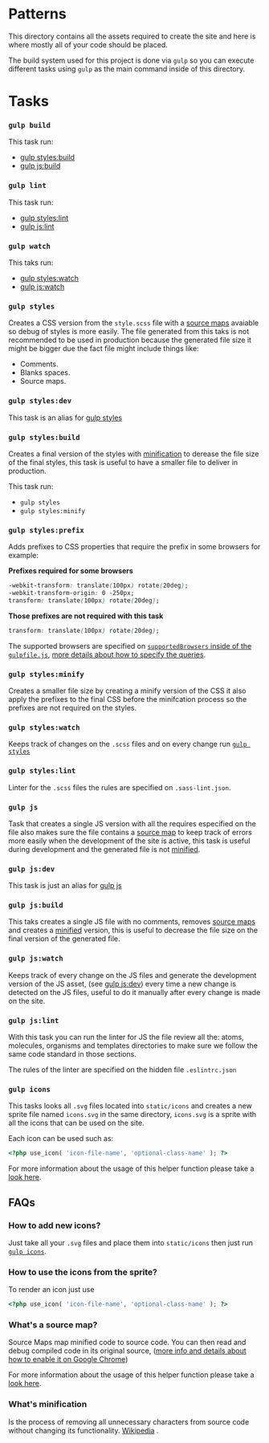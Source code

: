# Patterns

This directory contains all the assets required to create the site and here
is where mostly all of your code should be placed.  

The build system used for this project is done via `gulp` so you can execute
different tasks using `gulp` as the main command inside of this directory.

# Tasks

### `gulp build`

This task run: 

- [gulp styles:build](#gulp-stylesbuild)
- [gulp js:build](#gulp-jsbuild)

### `gulp lint`

This task run: 

- [gulp styles:lint](#gulp-styleslint) 
- [gulp js:lint](#gulp-jslint)

### `gulp watch`

This taks run: 

- [gulp styles:watch](#gulp-styleswatch) 
- [gulp js:watch](#gulp-jswatch)

### `gulp styles`

Creates a CSS version from the  `style.scss` file with a [source maps](#whats-a-source-map) 
avaiable so debug of styles is more easily. The file generated from this taks is not recommended to
be used in production because the generated file size it might be bigger due the fact file might
include things like: 

- Comments.
- Blanks spaces.
- Source maps.

### `gulp styles:dev`

This task is an alias for [gulp styles](#gulp-styles)

### `gulp styles:build`

Creates a final version of the styles with [minification](#whats-minification) to derease 
the file size of the final styles, this task is useful to have a smaller file to 
deliver in production.

This task run:

- `gulp styles`
- `gulp styles:minify`

### `gulp styles:prefix`

Adds prefixes to CSS properties that require the prefix in some browsers for example:

**Prefixes required for some browsers**

```css
-webkit-transform: translate(100px) rotate(20deg);
-webkit-transform-origin: 0 -250px;
transform: translate(100px) rotate(20deg);
```

**Those prefixes are not required with this task**

```css
transform: translate(100px) rotate(20deg);
```

The supported browsers are specified on [`supportedBrowsers` inside of the `gulpfile.js`](https://github.com/moxie-lean/lean-theme/blob/markup/patterns/gulpfile.js#L53), [more
details about how to specify the queries](https://github.com/ai/browserslist#queries).

### `gulp styles:minify`

Creates a smaller file size by creating a minify version of the CSS it also apply the prefixes 
to the final CSS before the minifcation process so the prefixes are not required on the styles.

### `gulp styles:watch`

Keeps track of changes on the `.scss` files and on every change run [`gulp styles`](#gulp-styles)

### `gulp styles:lint`

Linter for the `.scss` files the rules are specified on `.sass-lint.json`.

### `gulp js`

Task that creates a single JS version with all the requires especified on the file also makes sure
the file contains a [source map](#whats-a-source-map) to keep track of errors more 
easily when the development of the site is active, this task is useful during 
development and the generated file is not [minified](#whats-minification).

### `gulp js:dev`

This task is just an alias for [gulp js](#gulp-js)

### `gulp js:build`

This taks creates a single JS file with no comments, removes [source maps](#whats-a-source-map) 
and creates a [minified](#whats-minification) version, this is useful to decrease the 
file size on the final version of the generated file.

### `gulp js:watch`

Keeps track of every change on the JS files and generate the development version of the JS asset,
(see [gulp js:dev](#gulp-jsdev)) every time a new change is detected on the JS files, useful to do
it manually after every change is made on the site.

### `gulp js:lint`

With this task you can run the linter for JS the file review all the: atoms, molecules, organisms
and templates directories to make sure we follow the same code standard in those sections.

The rules of the linter are specified on the hidden file `.eslintrc.json`

### `gulp icons`

This tasks looks all `.svg` files located into `static/icons` and creates a new
sprite file named `icons.svg` in the same directory, `icons.svg` is a sprite
with all the icons that can be used on the site.

Each icon can be used such as: 

```php
<?php use_icon( 'icon-file-name', 'optional-class-name' ); ?>
```

For more information about the usage of this helper function please take 
a [look here](https://github.com/moxie-lean/lean-theme/#use_icon).

## FAQs

### How to add new icons? 

Just take all your `.svg` files and place them into `static/icons` then just
run [`gulp icons`](#gulp-icons).

### How to use the icons from the sprite?

To render an icon just use

```php
<?php use_icon( 'icon-file-name', 'optional-class-name' ); ?>
```

### What's a source map?

Source Maps map minified code to source code. You can then read and debug compiled code 
in its original source, ([more info and details about how to enable it on Google Chrome](https://developers.google.com/web/tools/chrome-devtools/javascript/source-maps))

For more information about the usage of this helper function please take 
a [look here](https://github.com/moxie-lean/lean-theme/#use_icon).

### What's minification

Is the process of removing all unnecessary characters from source code without 
changing its functionality. [Wikipedia](https://en.wikipedia.org/wiki/Minification_programming) .
